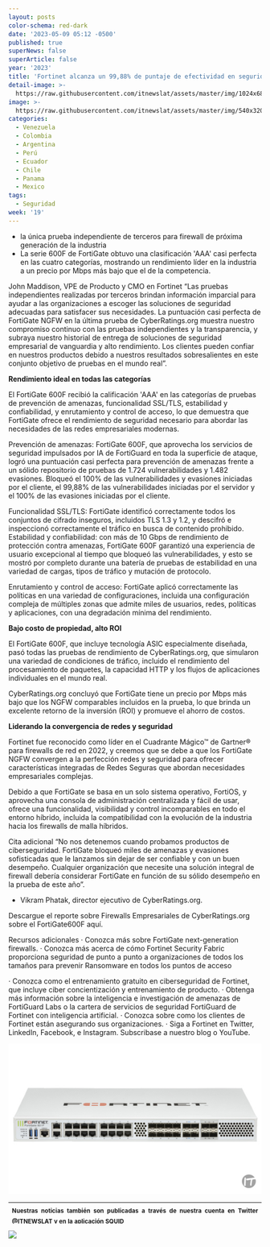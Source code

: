 ```yaml
---
layout: posts
color-schema: red-dark
date: '2023-05-09 05:12 -0500'
published: true
superNews: false
superArticle: false
year: '2023'
title: 'Fortinet alcanza un 99,88% de puntaje de efectividad en seguridad'
detail-image: >-
  https://raw.githubusercontent.com/itnewslat/assets/master/img/1024x680/FG-600F-g.jpg
image: >-
  https://raw.githubusercontent.com/itnewslat/assets/master/img/540x320/FG-600F-p.jpg
categories:
  - Venezuela
  - Colombia
  - Argentina
  - Perú
  - Ecuador
  - Chile
  - Panama
  - Mexico
tags:
  - Seguridad
week: '19'
---
```

- la única prueba independiente de terceros para firewall de próxima generación de la industria 
- La serie 600F de FortiGate obtuvo una clasificación 'AAA' casi perfecta en las cuatro categorías, mostrando un rendimiento líder en la industria a un precio por Mbps más bajo que el de la competencia.

John Maddison, VPE de Producto y CMO en Fortinet
“Las pruebas independientes realizadas por terceros brindan información imparcial para ayudar a las organizaciones a escoger las soluciones de seguridad adecuadas para satisfacer sus necesidades. La puntuación casi perfecta de FortiGate NGFW en la última prueba de CyberRatings.org muestra nuestro compromiso continuo con las pruebas independientes y la transparencia, y subraya nuestro historial de entrega de soluciones de seguridad empresarial de vanguardia y alto rendimiento. Los clientes pueden confiar en nuestros productos debido a nuestros resultados sobresalientes en este conjunto objetivo de pruebas en el mundo real”. 
 
**Rendimiento ideal en todas las categorías**

El FortiGate 600F recibió la calificación 'AAA' en las categorías de pruebas de prevención de amenazas, funcionalidad SSL/TLS, estabilidad y confiabilidad, y enrutamiento y control de acceso, lo que demuestra que FortiGate ofrece el rendimiento de seguridad necesario para abordar las necesidades de las redes empresariales modernas.

Prevención de amenazas: FortiGate 600F, que aprovecha los servicios de seguridad impulsados por IA de FortiGuard en toda la superficie de ataque, logró una puntuación casi perfecta para prevención de amenazas frente a un sólido repositorio de pruebas de 1.724 vulnerabilidades y 1.482 evasiones. Bloqueó el 100% de las vulnerabilidades y evasiones iniciadas por el cliente, el 99,88% de las vulnerabilidades iniciadas por el servidor y el 100% de las evasiones iniciadas por el cliente.

Funcionalidad SSL/TLS: FortiGate identificó correctamente todos los conjuntos de cifrado inseguros, incluidos TLS 1.3 y 1.2, y descifró e inspeccionó correctamente el tráfico en busca de contenido prohibido.
Estabilidad y confiabilidad: con más de 10 Gbps de rendimiento de protección contra amenazas, FortiGate 600F garantizó una experiencia de usuario excepcional al tiempo que bloqueó las vulnerabilidades, y esto se mostró por completo durante una batería de pruebas de estabilidad en una variedad de cargas, tipos de tráfico y mutación de protocolo.

Enrutamiento y control de acceso: FortiGate aplicó correctamente las políticas en una variedad de configuraciones, incluida una configuración compleja de múltiples zonas que admite miles de usuarios, redes, políticas y aplicaciones, con una degradación mínima del rendimiento.

**Bajo costo de propiedad, alto ROI**

El FortiGate 600F, que incluye tecnología ASIC especialmente diseñada, pasó todas las pruebas de rendimiento de CyberRatings.org, que simularon una variedad de condiciones de tráfico, incluido el rendimiento del procesamiento de paquetes, la capacidad HTTP y los flujos de aplicaciones individuales en el mundo real.
 
CyberRatings.org concluyó que FortiGate tiene un precio por Mbps más bajo que los NGFW comparables incluidos en la prueba, lo que brinda un excelente retorno de la inversión (ROI) y promueve el ahorro de costos.
 
**Liderando la convergencia de redes y seguridad**

Fortinet fue reconocido como líder en el Cuadrante Mágico™ de Gartner® para firewalls de red en 2022, y creemos que se debe a que los FortiGate NGFW convergen a la perfección redes y seguridad para ofrecer características integradas de Redes Seguras que abordan necesidades empresariales complejas.
 
Debido a que FortiGate se basa en un solo sistema operativo, FortiOS, y aprovecha una consola de administración centralizada y fácil de usar, ofrece una funcionalidad, visibilidad y control incomparables en todo el entorno híbrido, incluida la compatibilidad con la evolución de la industria hacia los firewalls de malla híbridos.
 
Cita adicional “No nos detenemos cuando probamos productos de ciberseguridad. FortiGate bloqueó miles de amenazas y evasiones sofisticadas que le lanzamos sin dejar de ser confiable y con un buen desempeño. Cualquier organización que necesite una solución integral de firewall debería considerar FortiGate en función de su sólido desempeño en la prueba de este año”.

- Vikram Phatak, director ejecutivo de CyberRatings.org.
 
Descargue el reporte sobre Firewalls Empresariales de CyberRatings.org sobre el FortiGate600F aquí.
 
Recursos adicionales
·        Conozca más sobre FortiGate next-generation firewalls.
·        Conozca más acerca de cómo Fortinet Security Fabric proporciona seguridad de punto a punto a organizaciones de todos los tamaños para prevenir Ransomware en todos los puntos de acceso

·        Conozca como el entrenamiento gratuito en ciberseguridad de Fortinet, que incluye ciber concientización y entrenamiento de producto.
·        Obtenga más información sobre la inteligencia e investigación de amenazas de FortiGuard Labs o la cartera de servicios de seguridad FortiGuard de Fortinet con inteligencia artificial.
·        Conozca sobre como los clientes de Fortinet están asegurando sus organizaciones.
·        Siga a Fortinet en Twitter, LinkedIn, Facebook, e Instagram. Subscribase a  nuestro blog o YouTube.

![](https://raw.githubusercontent.com/itnewslat/assets/master/img/540x320/FG-600F-p.jpg)

<table style="height: 42px;" width="569">
<tbody>
<tr>
<td style="text-align: justify;"><sub><strong>Nuestras noticias también son publicadas a través de nuestra cuenta en Twitter <a href="https://twitter.com/itnewslat?lang=es">@ITNEWSLAT</a> y en la aplicación <a href="https://squidapp.co/en/">SQUID</a></strong></sub></td>
</tr>
</tbody>
</table>
<img src="https://tracker.metricool.com/c3po.jpg?hash=56f88a41e39ab42c063cc51676587a04"/>